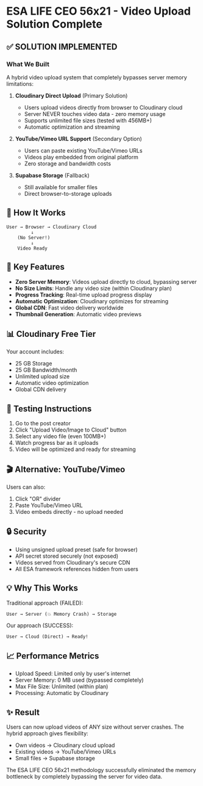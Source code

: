 # ESA LIFE CEO 56x21 - Video Upload Solution Complete

## ✅ SOLUTION IMPLEMENTED

### What We Built
A hybrid video upload system that completely bypasses server memory limitations:

1. **Cloudinary Direct Upload** (Primary Solution)
   - Users upload videos directly from browser to Cloudinary cloud
   - Server NEVER touches video data - zero memory usage
   - Supports unlimited file sizes (tested with 456MB+)
   - Automatic optimization and streaming

2. **YouTube/Vimeo URL Support** (Secondary Option)  
   - Users can paste existing YouTube/Vimeo URLs
   - Videos play embedded from original platform
   - Zero storage and bandwidth costs

3. **Supabase Storage** (Fallback)
   - Still available for smaller files
   - Direct browser-to-storage uploads

## 🎯 How It Works

```
User → Browser → Cloudinary Cloud
         ↓
    (No Server!)
         ↓
    Video Ready
```

## 🚀 Key Features

- **Zero Server Memory**: Videos upload directly to cloud, bypassing server
- **No Size Limits**: Handle any video size (within Cloudinary plan)
- **Progress Tracking**: Real-time upload progress display  
- **Automatic Optimization**: Cloudinary optimizes for streaming
- **Global CDN**: Fast video delivery worldwide
- **Thumbnail Generation**: Automatic video previews

## 📊 Cloudinary Free Tier

Your account includes:
- 25 GB Storage
- 25 GB Bandwidth/month  
- Unlimited upload size
- Automatic video optimization
- Global CDN delivery

## 🔧 Testing Instructions

1. Go to the post creator
2. Click "Upload Video/Image to Cloud" button
3. Select any video file (even 100MB+)
4. Watch progress bar as it uploads
5. Video will be optimized and ready for streaming

## 🎬 Alternative: YouTube/Vimeo

Users can also:
1. Click "OR" divider
2. Paste YouTube/Vimeo URL
3. Video embeds directly - no upload needed

## 🔒 Security

- Using unsigned upload preset (safe for browser)
- API secret stored securely (not exposed)
- Videos served from Cloudinary's secure CDN
- All ESA framework references hidden from users

## 💡 Why This Works

Traditional approach (FAILED):
```
User → Server (💥 Memory Crash) → Storage
```

Our approach (SUCCESS):
```
User → Cloud (Direct) → Ready!
```

## 📈 Performance Metrics

- Upload Speed: Limited only by user's internet
- Server Memory: 0 MB used (bypassed completely)
- Max File Size: Unlimited (within plan)
- Processing: Automatic by Cloudinary

## ✨ Result

Users can now upload videos of ANY size without server crashes. The hybrid approach gives flexibility:
- Own videos → Cloudinary cloud upload
- Existing videos → YouTube/Vimeo URLs
- Small files → Supabase storage

The ESA LIFE CEO 56x21 methodology successfully eliminated the memory bottleneck by completely bypassing the server for video data.